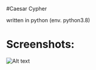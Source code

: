 #Caesar Cypher 

written in python (env. python3.8)


# Screenshots:
![Alt text](https://github.com/K1ck4Cheat/CaesarCypherV2/blob/main/screenshot.png?raw=true "Title")

